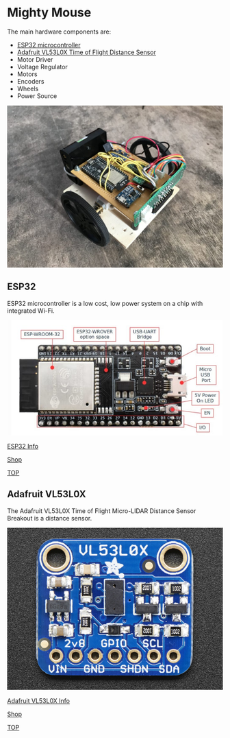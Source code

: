 # Mighty Mouse

The main hardware components are:

* [ESP32 microcontroller](#esp32)
* [Adafruit VL53L0X Time of Flight Distance Sensor]()
* Motor Driver
* Voltage Regulator
* Motors
* Encoders
* Wheels
* Power Source


![Main Image](images/main.jpg)


## ESP32

ESP32 microcontroller is a low cost, low power system on a chip with integrated Wi-Fi.

![ESP32](images/esp32.jpg)

[ESP32 Info](https://www.espressif.com/en/products/hardware/esp32-devkitc/overview)

[Shop](https://grobotronics.com/esp32-development-board-esp32-devkitc-32d.html)

[TOP](#mighty-mouse)

## Adafruit VL53L0X 


The Adafruit VL53L0X Time of Flight Micro-LIDAR Distance Sensor Breakout is a distance sensor.

![Image](images/VL53L0X.jpg)

[Adafruit VL53L0X Info](https://learn.adafruit.com/adafruit-vl53l0x-micro-lidar-distance-sensor-breakout)

[Shop](https://grobotronics.com/adafruit-vl53l0x-time-of-flight-distance-sensor-30-to-1000mm.html)

[TOP](#mighty-mouse)
